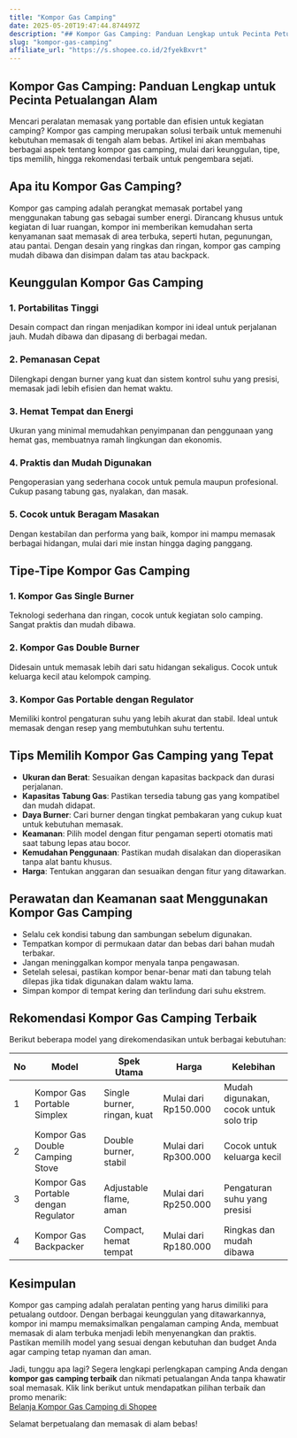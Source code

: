 ```yaml
---
title: "Kompor Gas Camping"
date: 2025-05-20T19:47:44.874497Z
description: "## Kompor Gas Camping: Panduan Lengkap untuk Pecinta Petualangan Alam..."
slug: "kompor-gas-camping"
affiliate_url: "https://s.shopee.co.id/2fyekBxvrt"
---
```

## Kompor Gas Camping: Panduan Lengkap untuk Pecinta Petualangan Alam

Mencari peralatan memasak yang portable dan efisien untuk kegiatan camping? Kompor gas camping merupakan solusi terbaik untuk memenuhi kebutuhan memasak di tengah alam bebas. Artikel ini akan membahas berbagai aspek tentang kompor gas camping, mulai dari keunggulan, tipe, tips memilih, hingga rekomendasi terbaik untuk pengembara sejati.

## Apa itu Kompor Gas Camping?

Kompor gas camping adalah perangkat memasak portabel yang menggunakan tabung gas sebagai sumber energi. Dirancang khusus untuk kegiatan di luar ruangan, kompor ini memberikan kemudahan serta kenyamanan saat memasak di area terbuka, seperti hutan, pegunungan, atau pantai. Dengan desain yang ringkas dan ringan, kompor gas camping mudah dibawa dan disimpan dalam tas atau backpack.

## Keunggulan Kompor Gas Camping

### 1. Portabilitas Tinggi
Desain compact dan ringan menjadikan kompor ini ideal untuk perjalanan jauh. Mudah dibawa dan dipasang di berbagai medan.

### 2. Pemanasan Cepat
Dilengkapi dengan burner yang kuat dan sistem kontrol suhu yang presisi, memasak jadi lebih efisien dan hemat waktu.

### 3. Hemat Tempat dan Energi
Ukuran yang minimal memudahkan penyimpanan dan penggunaan yang hemat gas, membuatnya ramah lingkungan dan ekonomis.

### 4. Praktis dan Mudah Digunakan
Pengoperasian yang sederhana cocok untuk pemula maupun profesional. Cukup pasang tabung gas, nyalakan, dan masak.

### 5. Cocok untuk Beragam Masakan
Dengan kestabilan dan performa yang baik, kompor ini mampu memasak berbagai hidangan, mulai dari mie instan hingga daging panggang.

## Tipe-Tipe Kompor Gas Camping

### 1. Kompor Gas Single Burner
Teknologi sederhana dan ringan, cocok untuk kegiatan solo camping. Sangat praktis dan mudah dibawa.

### 2. Kompor Gas Double Burner
Didesain untuk memasak lebih dari satu hidangan sekaligus. Cocok untuk keluarga kecil atau kelompok camping.

### 3. Kompor Gas Portable dengan Regulator
Memiliki kontrol pengaturan suhu yang lebih akurat dan stabil. Ideal untuk memasak dengan resep yang membutuhkan suhu tertentu.

## Tips Memilih Kompor Gas Camping yang Tepat

- **Ukuran dan Berat**: Sesuaikan dengan kapasitas backpack dan durasi perjalanan.
- **Kapasitas Tabung Gas**: Pastikan tersedia tabung gas yang kompatibel dan mudah didapat.
- **Daya Burner**: Cari burner dengan tingkat pembakaran yang cukup kuat untuk kebutuhan memasak.
- **Keamanan**: Pilih model dengan fitur pengaman seperti otomatis mati saat tabung lepas atau bocor.
- **Kemudahan Penggunaan**: Pastikan mudah disalakan dan dioperasikan tanpa alat bantu khusus.
- **Harga**: Tentukan anggaran dan sesuaikan dengan fitur yang ditawarkan.

## Perawatan dan Keamanan saat Menggunakan Kompor Gas Camping

- Selalu cek kondisi tabung dan sambungan sebelum digunakan.
- Tempatkan kompor di permukaan datar dan bebas dari bahan mudah terbakar.
- Jangan meninggalkan kompor menyala tanpa pengawasan.
- Setelah selesai, pastikan kompor benar-benar mati dan tabung telah dilepas jika tidak digunakan dalam waktu lama.
- Simpan kompor di tempat kering dan terlindung dari suhu ekstrem.

## Rekomendasi Kompor Gas Camping Terbaik

Berikut beberapa model yang direkomendasikan untuk berbagai kebutuhan:

| No | Model | Spek Utama | Harga | Kelebihan |
|-----|------------------------|----------------------------|--------|------------------------------|
| 1 | Kompor Gas Portable Simplex | Single burner, ringan, kuat | Mulai dari Rp150.000 | Mudah digunakan, cocok untuk solo trip |
| 2 | Kompor Gas Double Camping Stove | Double burner, stabil | Mulai dari Rp300.000 | Cocok untuk keluarga kecil |
| 3 | Kompor Gas Portable dengan Regulator | Adjustable flame, aman | Mulai dari Rp250.000 | Pengaturan suhu yang presisi |
| 4 | Kompor Gas Backpacker | Compact, hemat tempat | Mulai dari Rp180.000 | Ringkas dan mudah dibawa |

## Kesimpulan

Kompor gas camping adalah peralatan penting yang harus dimiliki para petualang outdoor. Dengan berbagai keunggulan yang ditawarkannya, kompor ini mampu memaksimalkan pengalaman camping Anda, membuat memasak di alam terbuka menjadi lebih menyenangkan dan praktis. Pastikan memilih model yang sesuai dengan kebutuhan dan budget Anda agar camping tetap nyaman dan aman.

Jadi, tunggu apa lagi? Segera lengkapi perlengkapan camping Anda dengan **kompor gas camping terbaik** dan nikmati petualangan Anda tanpa khawatir soal memasak. Klik link berikut untuk mendapatkan pilihan terbaik dan promo menarik:  
[Belanja Kompor Gas Camping di Shopee](https://s.shopee.co.id/2fyekBxvrt)  

Selamat berpetualang dan memasak di alam bebas!